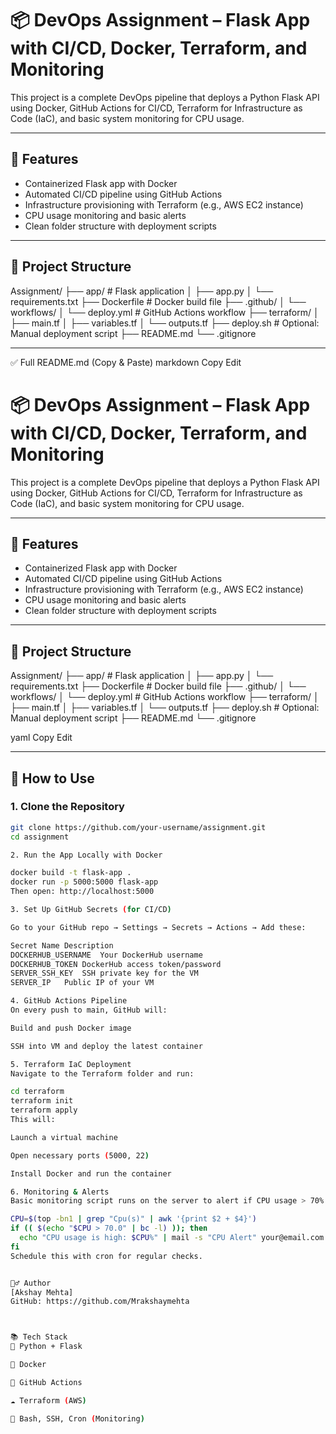 # 📦 DevOps Assignment – Flask App with CI/CD, Docker, Terraform, and Monitoring

This project is a complete DevOps pipeline that deploys a Python Flask API using Docker, GitHub Actions for CI/CD, Terraform for Infrastructure as Code (IaC), and basic system monitoring for CPU usage.

---

## 🚀 Features

- Containerized Flask app with Docker
- Automated CI/CD pipeline using GitHub Actions
- Infrastructure provisioning with Terraform (e.g., AWS EC2 instance)
- CPU usage monitoring and basic alerts
- Clean folder structure with deployment scripts

---

## 📁 Project Structure

Assignment/ ├── app/ # Flask application │ ├── app.py │ └── requirements.txt ├── Dockerfile # Docker build file ├── .github/ │ └── workflows/ │ └── deploy.yml # GitHub Actions workflow ├── terraform/ │ ├── main.tf │ ├── variables.tf │ └── outputs.tf ├── deploy.sh # Optional: Manual deployment script ├── README.md └── .gitignore


---

✅ Full README.md (Copy & Paste)
markdown
Copy
Edit
# 📦 DevOps Assignment – Flask App with CI/CD, Docker, Terraform, and Monitoring

This project is a complete DevOps pipeline that deploys a Python Flask API using Docker, GitHub Actions for CI/CD, Terraform for Infrastructure as Code (IaC), and basic system monitoring for CPU usage.

---

## 🚀 Features

- Containerized Flask app with Docker
- Automated CI/CD pipeline using GitHub Actions
- Infrastructure provisioning with Terraform (e.g., AWS EC2 instance)
- CPU usage monitoring and basic alerts
- Clean folder structure with deployment scripts

---

## 📁 Project Structure

Assignment/ ├── app/ # Flask application │ ├── app.py │ └── requirements.txt ├── Dockerfile # Docker build file ├── .github/ │ └── workflows/ │ └── deploy.yml # GitHub Actions workflow ├── terraform/ │ ├── main.tf │ ├── variables.tf │ └── outputs.tf ├── deploy.sh # Optional: Manual deployment script ├── README.md └── .gitignore

yaml
Copy
Edit

---

## 🔧 How to Use

### 1. Clone the Repository

```bash
git clone https://github.com/your-username/assignment.git
cd assignment

2. Run the App Locally with Docker

docker build -t flask-app .
docker run -p 5000:5000 flask-app
Then open: http://localhost:5000

3. Set Up GitHub Secrets (for CI/CD)

Go to your GitHub repo → Settings → Secrets → Actions → Add these:

Secret Name	Description
DOCKERHUB_USERNAME	Your DockerHub username
DOCKERHUB_TOKEN	DockerHub access token/password
SERVER_SSH_KEY	SSH private key for the VM
SERVER_IP	Public IP of your VM

4. GitHub Actions Pipeline
On every push to main, GitHub will:

Build and push Docker image

SSH into VM and deploy the latest container

5. Terraform IaC Deployment
Navigate to the Terraform folder and run:

cd terraform
terraform init
terraform apply
This will:

Launch a virtual machine

Open necessary ports (5000, 22)

Install Docker and run the container

6. Monitoring & Alerts
Basic monitoring script runs on the server to alert if CPU usage > 70%:

CPU=$(top -bn1 | grep "Cpu(s)" | awk '{print $2 + $4}')
if (( $(echo "$CPU > 70.0" | bc -l) )); then
  echo "CPU usage is high: $CPU%" | mail -s "CPU Alert" your@email.com
fi
Schedule this with cron for regular checks.


🙋‍♂️ Author
[Akshay Mehta]
GitHub: https://github.com/Mrakshaymehta



📚 Tech Stack
🐍 Python + Flask

🐳 Docker

🔁 GitHub Actions

☁️ Terraform (AWS)

🧠 Bash, SSH, Cron (Monitoring)
